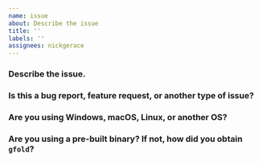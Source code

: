 ```yaml
---
name: issue
about: Describe the issue
title: ''
labels: ''
assignees: nickgerace
---
```


### Describe the issue.
<!--answer-here-->

### Is this a bug report, feature request, or another type of issue?
<!--answer-here-->

### Are you using Windows, macOS, Linux, or another OS?
<!--answer-here-->

### Are you using a pre-built binary? If not, how did you obtain `gfold`?
<!--answer-here-->
